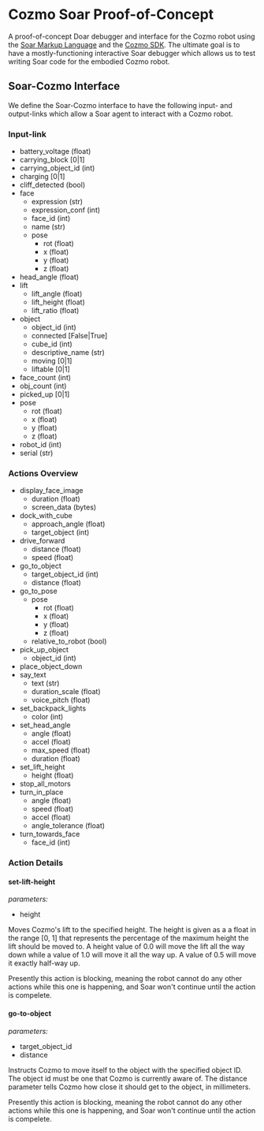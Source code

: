 # Cozmo Soar Proof-of-Concept

A proof-of-concept Doar debugger and interface for the Cozmo robot using the [Soar Markup
Language](https://soar.eecs.umich.edu/articles/articles/soar-markup-language-sml/78-sml-quick-start-guide) and the [Cozmo SDK](http://cozmosdk.anki.com/docs/index.html). The ultimate goal is
to have a mostly-functioning interactive Soar debugger which allows us to test writing Soar code 
for the embodied Cozmo robot.

## Soar-Cozmo Interface
We define the Soar-Cozmo interface to have the following input- and output-links which allow a 
Soar agent to interact with a Cozmo robot.

### Input-link
* battery_voltage (float)
* carrying_block [0|1]
* carrying_object_id (int)
* charging [0|1]
* cliff_detected (bool)
* face
  * expression (str)
  * expression_conf (int)
  * face_id (int)
  * name (str)
  * pose 
    * rot (float)
    * x (float)
    * y (float)
    * z (float)
* head_angle (float)
* lift
  * lift_angle (float)
  * lift_height (float)
  * lift_ratio (float)
* object
  * object_id (int)
  * connected [False|True]
  * cube_id (int)
  * descriptive_name (str)
  * moving [0|1]
  * liftable [0|1]
* face_count (int)
* obj_count (int)
* picked_up [0|1]
* pose 
  * rot (float)
  * x (float)
  * y (float)
  * z (float)
* robot_id (int)
* serial (str)

### Actions Overview
* display_face_image
  * duration (float)
  * screen_data (bytes)
* dock_with_cube
  * approach_angle (float)
  * target_object (int)
* drive_forward
  * distance (float)
  * speed (float)
* go_to_object
  * target_object_id (int)
  * distance (float)
* go_to_pose
  * pose
    * rot (float)
    * x (float)
    * y (float)
    * z (float)
  * relative_to_robot (bool)
* pick_up_object
  * object_id (int)
* place_object_down
* say_text
  * text (str)
  * duration_scale (float)
  * voice_pitch (float)
* set_backpack_lights
  * color (int)
* set_head_angle
  * angle (float)
  * accel (float)
  * max_speed (float)
  * duration (float)
* set_lift_height
  * height (float)
* stop_all_motors
* turn_in_place
  * angle (float)
  * speed (float)
  * accel (float)
  * angle_tolerance (float)
* turn_towards_face
  * face_id (int)
  
### Action Details
#### set-lift-height
*parameters:*
- height

Moves Cozmo's lift to the specified height. The height is given as a a float in the range [0, 1] that represents the percentage of the maximum height the lift should be moved to. A height value of 0.0 will move the lift all the way down while a value of 1.0 will move it all the way up. A value of 0.5 will move it exactly half-way up.

Presently this action is blocking, meaning the robot cannot do any other actions while this one is happening, and Soar won't continue until the action is compelete.

#### go-to-object
*parameters:*
- target_object_id
- distance

Instructs Cozmo to move itself to the object with the specified object ID. The object id must be one that Cozmo is currently aware of. The distance parameter tells Cozmo how close it should get to the object, in millimeters.

Presently this action is blocking, meaning the robot cannot do any other actions while this one is happening, and Soar won't continue until the action is compelete.